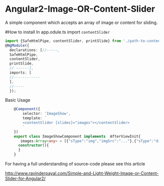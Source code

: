 # Angular2-Image-OR-Content-Slider
A simple component which accepts an array of image or content for sliding.

#How to install
In app.odule.ts import `contentSlider`
```typescript
import {SafeHtmlPipe, contentSlider, printSlide} from './path-to-content-slider-github-download';
@NgModule({
  declarations: [//-----,
  SafeHtmlPipe,
  contentSlider,
  printSlide,
  // ------],
  imports: [
  //------------
  ],
  //-----
  });
```

Basic Usage
```typescript
    @Component({
        selector: 'ImageShow',
        template: `
        <contentSlider [slides]="images"></contentSlider>
        `
    })
    export class ImageShowComponent implements  AfterViewInit{
       images:Array<any> = [{"sType":"img","imgSrc":"..."},{"sType":"div","content":"...Hello It's slidable content"}];
      constructor(){
      }
    }
```

For having a full understanding of source-code please see this article

http://www.ravinderpayal.com/Simple-and-Light-Weight-Image-or-Content-Slider-for-Angular2/
